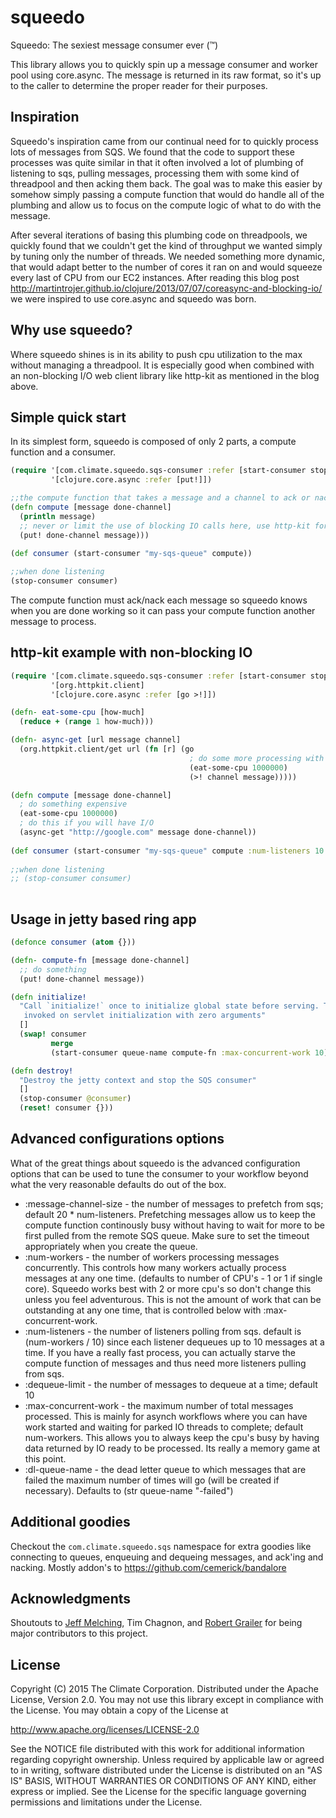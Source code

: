 # squeedo

Squeedo: The sexiest message consumer ever (™)

This library allows you to quickly spin up a message consumer and worker
pool using core.async. The message is returned in its raw format,
so it's up to the caller to determine the proper reader for their purposes.

## Inspiration

Squeedo's inspiration came from our continual need for to quickly process lots of messages from SQS. We found that the code to support these processes was quite similar in that it often involved a lot of plumbing of listening to sqs, pulling messages,  processing them with some kind of threadpool and then acking them back.  The goal was to make this easier by somehow simply passing a compute function that would do handle all of the plumbing and allow us to focus on the compute logic of what to do with the message.

After several iterations of basing this plumbing code on threadpools, we quickly found that we couldn't get the kind of throughput we wanted simply by tuning only the number of threads.  We needed something more dynamic, that would adapt better to the number of cores it ran on and would squeeze every last of CPU from our EC2 instances. After reading this blog post http://martintrojer.github.io/clojure/2013/07/07/coreasync-and-blocking-io/ we were inspired to use core.async and squeedo was born.

## Why use squeedo?

Where squeedo shines is in its ability to push cpu utilization to the max without managing a threadpool.  It is especially good when combined with an non-blocking I/O web client library like http-kit as mentioned in the blog above. 

## Simple quick start

In its simplest form, squeedo is composed of only 2 parts, a compute function and a consumer.

```clojure
(require '[com.climate.squeedo.sqs-consumer :refer [start-consumer stop-consumer]]
         '[clojure.core.async :refer [put!]])

;;the compute function that takes a message and a channel to ack or nack on when done with the message
(defn compute [message done-channel] 
  (println message)
  ;; never or limit the use of blocking IO calls here, use http-kit for these calls 
  (put! done-channel message)))
  
(def consumer (start-consumer "my-sqs-queue" compute))

;;when done listening
(stop-consumer consumer)  
```

The compute function must ack/nack each message so squeedo knows when you are done working so it can pass your compute function another message to process.

## http-kit example with non-blocking IO

``` clojure
(require '[com.climate.squeedo.sqs-consumer :refer [start-consumer stop-consumer]]
         '[org.httpkit.client]
         '[clojure.core.async :refer [go >!]])

(defn- eat-some-cpu [how-much]
  (reduce + (range 1 how-much)))

(defn- async-get [url message channel]
  (org.httpkit.client/get url (fn [r] (go
                                        ; do some more processing with the response
                                        (eat-some-cpu 1000000)
                                        (>! channel message)))))

(defn compute [message done-channel]
  ; do something expensive
  (eat-some-cpu 1000000)
  ; do this if you will have I/O
  (async-get "http://google.com" message done-channel))
  
(def consumer (start-consumer "my-sqs-queue" compute :num-listeners 10 :max-concurrent-work 50))
 
;;when done listening
;; (stop-consumer consumer) 
  
```

## Usage in jetty based ring app

``` clojure
(defonce consumer (atom {}))

(defn- compute-fn [message done-channel]
  ;; do something
  (put! done-channel message))

(defn initialize!
  "Call `initialize!` once to initialize global state before serving. This fn is
   invoked on servlet initialization with zero arguments"
  []
  (swap! consumer
         merge
         (start-consumer queue-name compute-fn :max-concurrent-work 10)))

(defn destroy!
  "Destroy the jetty context and stop the SQS consumer"
  []
  (stop-consumer @consumer)
  (reset! consumer {}))
```

## Advanced configurations options

What of the great things about squeedo is the advanced configuration options that can be used to tune the consumer to your workflow beyond what the very reasonable defaults do out of the box.

* :message-channel-size - the number of messages to prefetch from sqs; default 20 * num-listeners. Prefetching messages allow us to keep the compute function continously busy without having to wait for more to be first pulled from the remote SQS queue. Make sure to set the timeout appropriately when you create the queue.
* :num-workers - the number of workers processing messages concurrently.  This controls how many workers actually process messages at any one time. (defaults to number of CPU's - 1 or 1 if single core). Squeedo works best with 2 or more cpu's so don't change this unless you feel adventurous.  This is not the amount of work that can be outstanding at any one time, that is controlled below with :max-concurrent-work.
* :num-listeners - the number of listeners polling from sqs. default is (num-workers / 10) since each listener dequeues up to 10 messages at a time.  If you have a really fast process, you can actually starve the compute function of messages and thus need more listeners pulling from sqs.
* :dequeue-limit - the number of messages to dequeue at a time; default 10
* :max-concurrent-work - the maximum number of total messages processed.  This is mainly for asynch workflows where you can have work started and waiting for parked IO threads to complete; default num-workers.  This allows you to always keep the cpu's busy by having data returned by IO ready to be processed.  Its really a memory game at this point.  
* :dl-queue-name - the dead letter queue to which messages that are failed the maximum number of times will go (will be created if necessary). Defaults to (str queue-name \"-failed\")

## Additional goodies

Checkout the `com.climate.squeedo.sqs` namespace for extra goodies like connecting to queues, enqueuing and dequeing messages, and ack'ing and nacking.  Mostly addon's to https://github.com/cemerick/bandalore

## Acknowledgments

Shoutouts to [Jeff Melching](https://github.com/jmelching), Tim Chagnon, and [Robert Grailer](https://github.com/RobertGrailer) for being major contributors to this project. 

## License

Copyright (C) 2015 The Climate Corporation. Distributed under the Apache
License, Version 2.0.  You may not use this library except in compliance with
the License. You may obtain a copy of the License at

   http://www.apache.org/licenses/LICENSE-2.0

See the NOTICE file distributed with this work for additional information
regarding copyright ownership.  Unless required by applicable law or agreed
to in writing, software distributed under the License is distributed on an
"AS IS" BASIS, WITHOUT WARRANTIES OR CONDITIONS OF ANY KIND, either express
or implied.  See the License for the specific language governing permissions
and limitations under the License.
